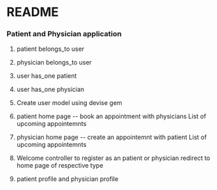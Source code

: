 # README

### Patient and Physician application

1. patient belongs_to user
2. physician belongs_to user

3. user has_one patient
4. user has_one physician

5. Create user model using devise gem

6. patient home page -- book an appointment with physicians
   List of upcoming appointemnts
 
7. physician home page -- create an appointemnt with patient
   List of upcoming appointemnts

8. Welcome controller to register as an patient
   or physician 
   redirect to home page of respective type

9. patient profile and physician profile